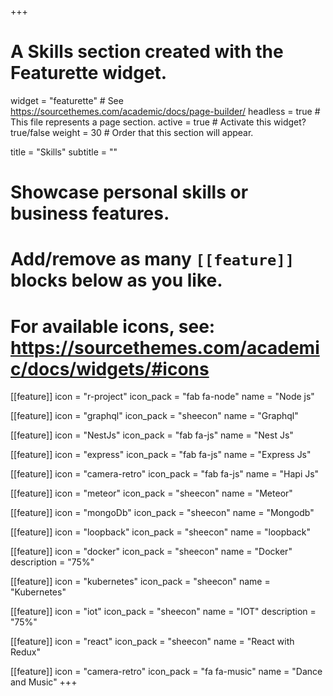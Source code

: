 +++
# A Skills section created with the Featurette widget.
widget = "featurette"  # See https://sourcethemes.com/academic/docs/page-builder/
headless = true  # This file represents a page section.
active = true  # Activate this widget? true/false
weight = 30  # Order that this section will appear.

title = "Skills"
subtitle = ""

# Showcase personal skills or business features.
#
# Add/remove as many `[[feature]]` blocks below as you like.
#
# For available icons, see: https://sourcethemes.com/academic/docs/widgets/#icons

[[feature]]
  icon = "r-project"
  icon_pack = "fab fa-node"
  name = "Node js"

  [[feature]]
  icon = "graphql"
  icon_pack = "sheecon"
  name = "Graphql"

[[feature]]
  icon = "NestJs"
  icon_pack = "fab fa-js"
  name = "Nest Js"

  [[feature]]
  icon = "express"
  icon_pack = "fab fa-js"
  name = "Express Js"

  [[feature]]
  icon = "camera-retro"
  icon_pack = "fab fa-js"
  name = "Hapi Js"

  [[feature]]
  icon = "meteor"
  icon_pack = "sheecon"
  name = "Meteor"

  [[feature]]
  icon = "mongoDb"
  icon_pack = "sheecon"
  name = "Mongodb"

  [[feature]]
  icon = "loopback"
  icon_pack = "sheecon"
  name = "loopback"

  [[feature]]
  icon = "docker"
  icon_pack = "sheecon"
  name = "Docker"
  description = "75%"

  [[feature]]
  icon = "kubernetes"
  icon_pack = "sheecon"
  name = "Kubernetes"

  [[feature]]
  icon = "iot"
  icon_pack = "sheecon"
  name = "IOT"
  description = "75%"

  [[feature]]
  icon = "react"
  icon_pack = "sheecon"
  name = "React with Redux"

  [[feature]]
  icon = "camera-retro"
  icon_pack = "fa fa-music"
  name = "Dance and Music"
+++
